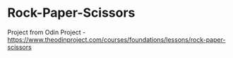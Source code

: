 # Rock-Paper-Scissors

Project from Odin Project - https://www.theodinproject.com/courses/foundations/lessons/rock-paper-scissors